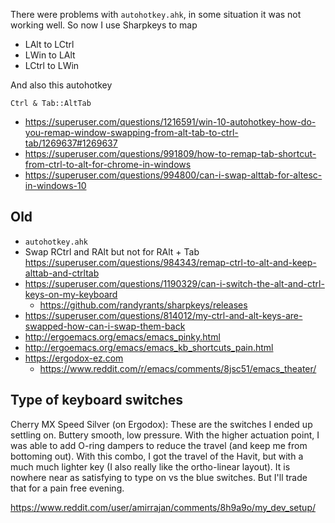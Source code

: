 There were problems with `autohotkey.ahk`, in some situation it was not working well. So now I use Sharpkeys to map

- LAlt to LCtrl
- LWin to LAlt
- LCtrl to LWin

And also this autohotkey

```
Ctrl & Tab::AltTab
```

- https://superuser.com/questions/1216591/win-10-autohotkey-how-do-you-remap-window-swapping-from-alt-tab-to-ctrl-tab/1269637#1269637
- https://superuser.com/questions/991809/how-to-remap-tab-shortcut-from-ctrl-to-alt-for-chrome-in-windows
- https://superuser.com/questions/994800/can-i-swap-alttab-for-altesc-in-windows-10

## Old

- `autohotkey.ahk`
- Swap RCtrl and RAlt but not for RAlt + Tab https://superuser.com/questions/984343/remap-ctrl-to-alt-and-keep-alttab-and-ctrltab
- https://superuser.com/questions/1190329/can-i-switch-the-alt-and-ctrl-keys-on-my-keyboard
  - https://github.com/randyrants/sharpkeys/releases
- https://superuser.com/questions/814012/my-ctrl-and-alt-keys-are-swapped-how-can-i-swap-them-back
- http://ergoemacs.org/emacs/emacs_pinky.html
- http://ergoemacs.org/emacs/emacs_kb_shortcuts_pain.html
- https://ergodox-ez.com
  - https://www.reddit.com/r/emacs/comments/8jsc51/emacs_theater/

## Type of keyboard switches

Cherry MX Speed Silver (on Ergodox): These are the switches I ended up settling on. Buttery smooth, low pressure. With the higher actuation point, I was able to add O-ring dampers to reduce the travel (and keep me from bottoming out). With this combo, I got the travel of the Havit, but with a much much lighter key (I also really like the ortho-linear layout). It is nowhere near as satisfying to type on vs the blue switches. But I'll trade that for a pain free evening.

https://www.reddit.com/user/amirrajan/comments/8h9a9o/my_dev_setup/ 